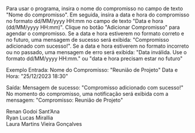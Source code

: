 Para usar o programa, insira o nome do compromisso no campo de texto "Nome do compromisso". Em seguida, insira a data e hora do compromisso no formato dd/MM/yyyy HH:mm no campo de texto "Data e hora (dd/MM/yyyy HH:mm)". Clique no botão "Adicionar Compromisso" para agendar o compromisso.
Se a data e hora estiverem no formato correto e no futuro, uma mensagem de sucesso será exibida: "Compromisso adicionado com sucesso!". Se a data e hora estiverem no formato incorreto ou no passado, uma mensagem de erro será exibida: "Data inválida. Use o formato dd/MM/yyyy HH:mm." ou "data e hora precisam estar no futuro"

Exemplo
Entrada:
Nome do Compromisso: "Reunião de Projeto"
Data e Hora: "25/12/2023 18:30"

Saída:
Mensagem de sucesso: "Compromisso adicionado com sucesso!"
No momento do compromisso, uma notificação será exibida com a mensagem: "Compromisso: Reunião de Projeto"

Renan Godoi Sant’Ana  
Ryan Lucas Mirallia  
Laura Martins Vieira Gonçalves  
